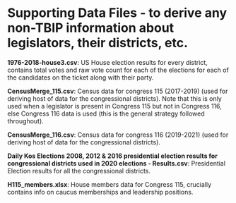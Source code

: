 # Supporting Data Files - to derive any non-TBIP information about legislators, their districts, etc.

**1976-2018-house3.csv**: US House election results for every district, contains total votes and raw vote count for each of the elections for each of the candidates on the ticket along with their party. 

**CensusMerge_115.csv**: Census data for congress 115 (2017-2019) (used for deriving host of data for the congressional districts). Note that this is only used when a legislator is present in Congress 115 but not in Congress 116, else Congress 116 data is used (this is the general strategy followed throughout).

**CensusMerge_116.csv**: Census data for congress 116 (2019-2021) (used for deriving host of data for the congressional districts). 

**Daily Kos Elections 2008, 2012 & 2016 presidential election results for congressional districts used in 2020 elections - Results.csv**: Presidential Election results for all the congressional districts. 

**H115_members.xlsx**: House members data for Congress 115, crucially contains info on caucus memberships and leadership positions. 
